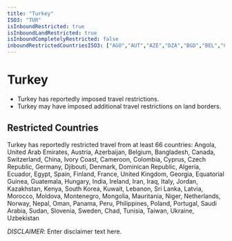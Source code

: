 ```yaml
---
title: "Turkey"
ISO3: "TUR"
isInboundRestricted: true
isInboundLandRestricted: true
isInboundCompletelyRestricted: false
inboundRestrictedCountriesISO3: ["AGO","AUT","AZE","DZA","BGD","BEL","CMR","CAN","TCD","CZE","CHN","COL","DJI","DNK","DOM","ECU","EGY","GNQ","FIN","FRA","DEU","GTM","GEO","HUN","IND","ITA","IRQ","IRN","IRL","CIV","JOR","KAZ","KEN","KWT","LVA","LBN","MNE","MNG","MAR","MDA","MRT","NPL","NER","NOR","NLD","OMN","PHL","PAN","PER","POL","PRT","KOR","SVN","LKA","SDN","SAU","ESP","SWE","CHE","CYP","TWN","TUN","UZB","ARE","GBR","UKR"]
---
```


# Turkey

* Turkey has reportedly imposed travel restrictions.
* Turkey may have imposed additional travel restrictions on land borders.

## Restricted Countries 
Turkey has reportedly restricted travel from at least 66 countries: Angola, United Arab Emirates, Austria, Azerbaijan, Belgium, Bangladesh, Canada, Switzerland, China, Ivory Coast, Cameroon, Colombia, Cyprus, Czech Republic, Germany, Djibouti, Denmark, Dominican Republic, Algeria, Ecuador, Egypt, Spain, Finland, France, United Kingdom, Georgia, Equatorial Guinea, Guatemala, Hungary, India, Ireland, Iran, Iraq, Italy, Jordan, Kazakhstan, Kenya, South Korea, Kuwait, Lebanon, Sri Lanka, Latvia, Morocco, Moldova, Montenegro, Mongolia, Mauritania, Niger, Netherlands, Norway, Nepal, Oman, Panama, Peru, Philippines, Poland, Portugal, Saudi Arabia, Sudan, Slovenia, Sweden, Chad, Tunisia, Taiwan, Ukraine, Uzbekistan

*DISCLAIMER*: Enter disclaimer text here.
